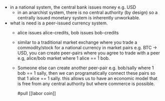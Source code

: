 - in a national system, the central bank issues money e.g. USD
	- in an anarchist system, there is no central authority (by design) so a centrally issued monetary system is inherently unworkable.
- what is need is a peer-issued currency system.
	- alice issues alice-credits, bob issues bob-credits
	- similar to a traditional market exchange where you trade a commodity/stock for a national currency in market pairs e.g. BTC -> USD, you can create peer-pairs where you agree to trade with a peer e.g, alice/bob market where 1 alice == 1 bob.
	- Someone else can create another peer-pair e.g. bob/sally where 1 bob == 1 sally, then we can programatically connect these pairs so that 1 alice == 1 sally. this allows us to have an economic model that is free from any central authority but where commerce is possible.
	  
	  #pull [[labor coin]]